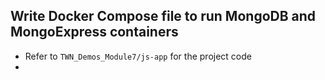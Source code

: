 ## Write Docker Compose file to run MongoDB and MongoExpress containers
- Refer to ``TWN_Demos_Module7/js-app`` for the project code
- 
